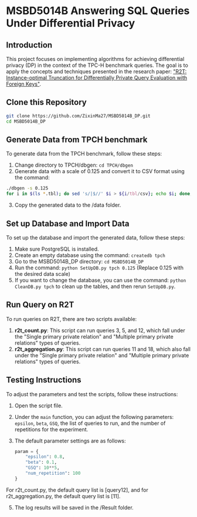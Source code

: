 # MSBD5014B Answering SQL Queries Under Differential Privacy

## Introduction
This project focuses on implementing algorithms for achieving differential privacy (DP) in the context of the TPC-H benchmark queries. The goal is to apply the concepts and techniques presented in the research paper: ["R2T: Instance-optimal Truncation for Differentially Private Query Evaluation with Foreign Keys"](https://cse.hkust.edu.hk/~yike/R2T.pdf).

## Clone this Repository

```bash
git clone https://github.com/ZixinMa27/MSBD5014B_DP.git
cd MSBD5014B_DP
```

## Generate Data from TPCH benchmark

To generate data from the TPCH benchmark, follow these steps:

1. Change directory to TPCH/dbgen: `cd TPCH/dbgen`
2. Generate data with a scale of 0.125 and convert it to CSV format using the command: 
```bash
./dbgen -s 0.125
for i in $(ls *.tbl); do sed 's/|$//' $i > ${i/tbl/csv}; echo $i; done;
```
3. Copy the generated data to the /data folder.

## Set up Database and Import Data

To set up the database and import the generated data, follow these steps:

1. Make sure PostgreSQL is installed.
2. Create an empty database using the command: `createdb tpch`
3. Go to the MSBD5014B_DP directory: `cd MSBD5014B_DP`
4. Run the command: `python SetUpDB.py tpch 0.125` (Replace 0.125 with the desired data scale)
5. If you want to change the database, you can use the command: `python CleanDB.py tpch` to clean up the tables, and then rerun `SetUpDB.py`.

## Run Query on R2T

To run queries on R2T, there are two scripts available:

1. **r2t_count.py**: This script can run queries 3, 5, and 12, which fall under the "Single primary private relation" and "Multiple primary private relations" types of queries.
2. **r2t_aggregation.py**: This script can run queries 11 and 18, which also fall under the "Single primary private relation" and "Multiple primary private relations" types of queries.

## Testing Instructions

To adjust the parameters and test the scripts, follow these instructions:

1. Open the script file.
2. Under the `main` function, you can adjust the following parameters: `epsilon`, `beta`, `GSQ`, the list of queries to run, and the number of repetitions for the experiment.
3. The default parameter settings are as follows:

   ```python
   param = {
       "epsilon": 0.8,
       "beta": 0.1,
       "GSQ": 10**5,
       "num_repetition": 100
   }
   ```
For r2t_count.py, the default query list is [query12], and for r2t_aggregation.py, the default query list is [11]. 

5. The log results will be saved in the /Result folder.




